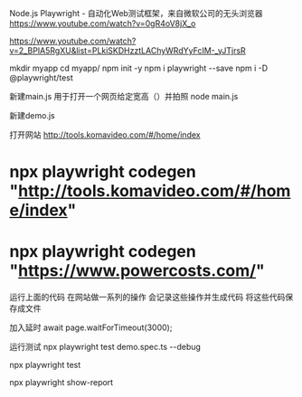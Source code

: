 Node.js Playwright - 自动化Web测试框架，来自微软公司的无头浏览器
https://www.youtube.com/watch?v=0gR4oV8jX_o

https://www.youtube.com/watch?v=2_BPIA5RgXU&list=PLkiSKDHzztLAChyWRdYyFcIM-_yJTjrsR




mkdir myapp
cd myapp/
npm init -y
npm i playwright --save
npm i -D @playwright/test

新建main.js  用于打开一个网页给定宽高（）并拍照
node main.js

新建demo.js  

打开网站 http://tools.komavideo.com/#/home/index
# npx playwright codegen "http://tools.komavideo.com/#/home/index"
# npx playwright codegen "https://www.powercosts.com/"


运行上面的代码 在网站做一系列的操作 会记录这些操作并生成代码
将这些代码保存成文件

加入延时
await page.waitForTimeout(3000);


运行测试
npx playwright test demo.spec.ts --debug

npx playwright test

npx playwright show-report